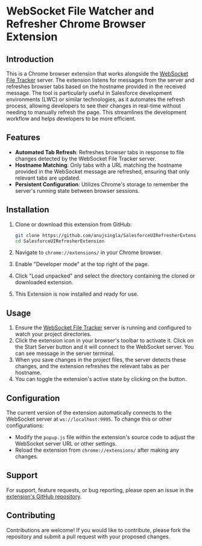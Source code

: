 # WebSocket File Watcher and Refresher Chrome Browser Extension

## Introduction

This is a Chrome browser extension that works alongside the [WebSocket File Tracker](https://github.com/anujsingla/WebSocketFileTracker) server. The extension listens for messages from the server and refreshes browser tabs based on the hostname provided in the received message. The tool is particularly useful in Salesforce development environments (LWC) or similar technologies, as it automates the refresh process, allowing developers to see their changes in real-time without needing to manually refresh the page. This streamlines the development workflow and helps developers to be more efficient.

## Features

- **Automated Tab Refresh**: Refreshes browser tabs in response to file changes detected by the WebSocket File Tracker server.
- **Hostname Matching**: Only tabs with a URL matching the hostname provided in the WebSocket message are refreshed, ensuring that only relevant tabs are updated.
- **Persistent Configuration**: Utilizes Chrome's storage to remember the server's running state between browser sessions.

## Installation

1. Clone or download this extension from GitHub:

   ```bash
   git clone https://github.com/anujsingla/SalesforceUIRefresherExtension.git
   cd SalesforceUIRefresherExtension
   ```

2. Navigate to `chrome://extensions/` in your Chrome browser.
3. Enable "Developer mode" at the top right of the page.
4. Click "Load unpacked" and select the directory containing the cloned or downloaded extension.
5. This Extension is now installed and ready for use.

## Usage

1. Ensure the [WebSocket File Tracker](https://github.com/anujsingla/WebSocketFileTracker) server is running and configured to watch your project directories.
2. Click the extension icon in your browser's toolbar to activate it. Click on the Start Server button and it will connect to the WebSocket server. You can see message in the server terminal.
3. When you save changes in the project files, the server detects these changes, and the extension refreshes the relevant tabs as per hostname.
4. You can toggle the extension's active state by clicking on the button.

## Configuration

The current version of the extension automatically connects to the WebSocket server at `ws://localhost:9995`. To change this or other configurations:

- Modify the `popup.js` file within the extension's source code to adjust the WebSocket server URL or other settings.
- Reload the extension from `chrome://extensions/` after making any changes.

## Support

For support, feature requests, or bug reporting, please open an issue in the [extension's GitHub repository](https://github.com/anujsingla/SalesforceUIRefresherExtension/issues).

## Contributing

Contributions are welcome! If you would like to contribute, please fork the repository and submit a pull request with your proposed changes.

